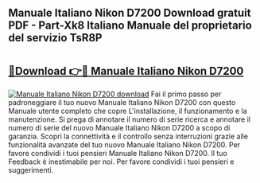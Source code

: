 ## Manuale Italiano Nikon D7200 Download gratuit PDF - Part-Xk8 Italiano Manuale del proprietario del servizio TsR8P

# <h2><a href="http://dffhnz.blite.top/?on=Manuale+Italiano+Nikon+D7200">🔗Download 👉🔴 Manuale Italiano Nikon D7200</a></h2>

[![Manuale Italiano Nikon D7200 download](https://i.imgur.com/lujVjoI.png)](http://dffhnz.blite.top/?on=Manuale+Italiano+Nikon+D7200)
Fai il primo passo per padroneggiare il tuo nuovo Manuale Italiano Nikon D7200 con questo Manuale utente completo che copre L'installazione, il funzionamento e la manutenzione. Si prega di annotare il numero di serie ricerca e annotare il numero di serie del nuovo Manuale Italiano Nikon D7200 a scopo di garanzia. Scopri la connettività e il controllo senza interruzioni grazie alle funzionalità avanzate del tuo nuovo Manuale Italiano Nikon D7200. Per favore condividi i tuoi pensieri Manuale Italiano Nikon D7200. Il tuo Feedback è inestimabile per noi. Per favore condividi i tuoi pensieri e suggerimenti.
